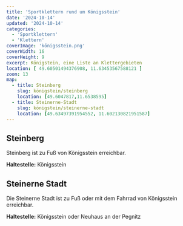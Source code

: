 ```yaml
---
title: 'Sportklettern rund um Königsstein'
date: '2024-10-14'
updated: '2024-10-14'
categories:
  - 'Sportklettern'
  - 'Klettern'
coverImage: 'königsstein.png'
coverWidth: 16
coverHeight: 9
excerpt: Königstein, eine Liste an Klettergebieten
location: [ 49.60501494376908, 11.63453567588121 ]
zoom: 13
map:
  - title: Steinberg
    slug: königstein/steinberg
    location: [49.6047817,11.6538595]
  - title: Steinerne-Stadt
    slug: königstein/steinerne-stadt
    location: [49.63497391954552, 11.602130821951587]
---
```


## Steinberg

Steinberg ist zu Fuß von Königsstein erreichbar. <br/>

**Haltestelle:** Königsstein

## Steinerne Stadt

Die Steinerne Stadt ist zu Fuß oder mit dem Fahrrad von Königsstein erreichbar.

**Haltestelle:** Königsstein oder Neuhaus an der Pegnitz